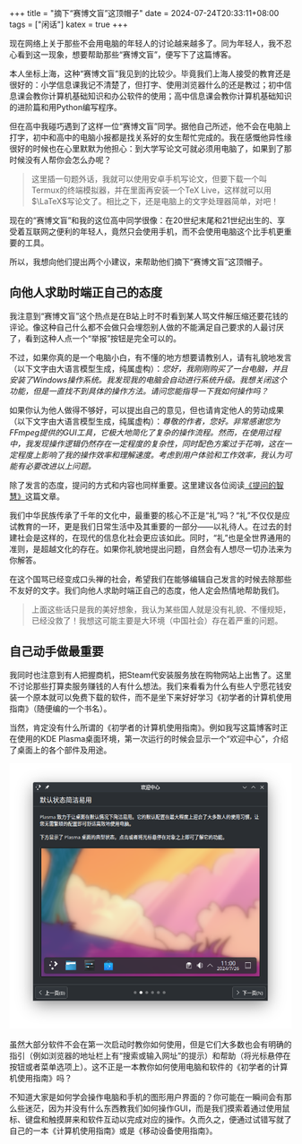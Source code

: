 +++
title = "摘下“赛博文盲”这顶帽子"
date = 2024-07-24T20:33:11+08:00
tags = ["闲话"]
katex = true
+++

现在网络上关于那些不会用电脑的年轻人的讨论越来越多了。同为年轻人，我不忍心看到这一现象，想要帮助那些“赛博文盲”，便写下了这篇博客。

<!--more-->

本人坐标上海，这种“赛博文盲”我见到的比较少。毕竟我们上海人接受的教育还是很好的：小学信息课我记不清楚了，但打字、使用浏览器什么的还是教过；初中信息课会教你计算机基础知识和办公软件的使用；高中信息课会教你计算机基础知识的进阶篇和用Python编写程序。

但在高中我碰巧遇到了这样一位“赛博文盲”同学。据他自己所述，他不会在电脑上打字，初中和高中的电脑小报都是找关系好的女生帮忙完成的。我在感慨他异性缘很好的时候也在心里默默为他担心：到大学写论文可就必须用电脑了，如果到了那时候没有人帮你会怎么办呢？
> 这里插一句题外话，我就可以使用安卓手机写论文，但要下载一个叫Termux的终端模拟器，并在里面再安装一个TeX Live，这样就可以用$\LaTeX$写论文了。相比之下，还是电脑上的文字处理器简单，对吧！

现在的“赛博文盲”和我的这位高中同学很像：在20世纪末尾和21世纪出生的、享受着互联网之便利的年轻人，竟然只会使用手机，而不会使用电脑这个比手机更重要的工具。

所以，我想向他们提出两个小建议，来帮助他们摘下“赛博文盲”这顶帽子。

## 向他人求助时端正自己的态度
我注意到“赛博文盲”这个热点是在B站上时不时看到某人骂文件解压缩还要花钱的评论。像这种自己什么都不会做只会埋怨别人做的不能满足自己要求的人最讨厌了，看到这种人点一个“举报”按钮是完全可以的。

不过，如果你真的是一个电脑小白，有不懂的地方想要请教别人，请有礼貌地发言（以下文字由大语言模型生成，纯属虚构）：*您好，我刚刚购买了一台电脑，并且安装了Windows操作系统。我发现我的电脑会自动进行系统升级。我想关闭这个功能，但是一直找不到具体的操作方法。请问您能指导一下我如何操作吗？*

如果你认为他人做得不够好，可以提出自己的意见，但也请肯定他人的劳动成果（以下文字由大语言模型生成，纯属虚构）：*尊敬的作者，您好。非常感谢您为FFmpeg提供的GUI工具，它极大地简化了复杂的操作流程。然而，在使用过程中，我发现操作逻辑仍然存在一定程度的复杂性，同时配色方案过于花哨，这在一定程度上影响了我的操作效率和理解速度。考虑到用户体验和工作效率，我认为可能有必要改进以上问题。*

除了发言的态度，提问的方式和内容也同样重要。这里建议各位阅读[《提问的智慧》](https://github.com/ryanhanwu/how-to-ask-questions-the-smart-way/blob/main/readme-zh_cn.md)这篇文章。

我们中华民族传承了千年的文化中，最重要的核心不正是“礼”吗？“礼”不仅仅是应试教育的一环，更是我们日常生活中及其重要的一部分——以礼待人。在过去的封建社会是这样的，在现代的信息化社会更应该如此。同时，“礼”也是全世界通用的准则，是超越文化的存在。如果你礼貌地提出问题，自然会有人想尽一切办法来为你解答。

在这个国骂已经变成口头禅的社会，希望我们在能够编辑自己发言的时候去除那些不友好的文字。我们向他人求助时端正自己的态度，他人定会热情地帮助我们。

> 上面这些话只是我的美好想象，我认为某些国人就是没有礼貌、不懂规矩，已经没救了！我想这可能主要是大环境（中国社会）存在着严重的问题。

## 自己动手做最重要
我同时也注意到有人把握商机，把Steam代安装服务放在购物网站上出售了。这里不讨论那些打算卖服务赚钱的人有什么想法。我们来看看为什么有些人宁愿花钱安装一个原本就可以免费下载的软件，而不是坐下来好好学习《初学者的计算机使用指南》（随便编的一个书名）。

当然，肯定没有什么所谓的《初学者的计算机使用指南》。例如我写这篇博客时正在使用的KDE Plasma桌面环境，第一次运行的时候会显示一个“欢迎中心”，介绍了桌面上的各个部件及用途。

![KDE的欢迎中心](plasma-welcome.png "KDE的欢迎中心")

虽然大部分软件不会在第一次启动时教你如何使用，但是它们大多数也会有明确的指引（例如浏览器的地址栏上有“搜索或输入网址”的提示）和帮助（将光标悬停在按钮或者菜单选项上）。这不正是一本教你如何使用电脑和软件的《初学者的计算机使用指南》吗？

不知道大家是如何学会操作电脑和手机的图形用户界面的？你可能在一瞬间会有那么些迷茫，因为并没有什么东西教我们如何操作GUI，而是我们摸索着通过使用鼠标、键盘和触摸屏来和软件互动以完成对应的操作。久而久之，便通过试错写就了自己的一本《计算机使用指南》或是《移动设备使用指南》。
